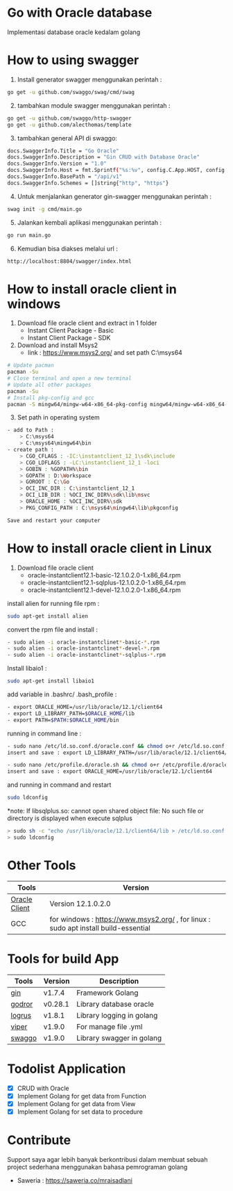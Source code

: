 # Go with Oracle database
Implementasi database oracle kedalam golang

# How to using swagger
1. Install generator swagger menggunakan perintah :
```sh
go get -u github.com/swaggo/swag/cmd/swag
```
2. tambahkan module swagger menggunakan perintah :
```sh
go get -u github.com/swaggo/http-swagger
go get -u github.com/alecthomas/template
```

3. tambahkan general API di swaggo:
```sh
docs.SwaggerInfo.Title = "Go Oracle"
docs.SwaggerInfo.Description = "Gin CRUD with Database Oracle"
docs.SwaggerInfo.Version = "1.0"
docs.SwaggerInfo.Host = fmt.Sprintf("%s:%v", config.C.App.HOST, config.C.App.PORT)
docs.SwaggerInfo.BasePath = "/api/v1"
docs.SwaggerInfo.Schemes = []string{"http", "https"}
```

4. Untuk menjalankan generator gin-swagger menggunakan perintah :
```sh
swag init -g cmd/main.go
```

5. Jalankan kembali aplikasi menggunakan perintah :
```sh
go run main.go
```

6. Kemudian bisa diakses melalui url :
```sh
http://localhost:8804/swagger/index.html
```

# How to install oracle client in windows
1. Download file oracle client and extract in 1 folder
   - Instant Client Package - Basic
   - Instant Client Package - SDK
2. Download and install Msys2
    - link : https://www.msys2.org/ and set path C:\msys64
```sh
# Update pacman
pacman -Su
# Close terminal and open a new terminal
# Update all other packages
pacman -Su
# Install pkg-config and gcc
pacman -S mingw64/mingw-w64-x86_64-pkg-config mingw64/mingw-w64-x86_64-gcc
```
3. Set path in operating system
```sh
- add to Path :
    > C:\msys64
    > C:\msys64\mingw64\bin
- create path :
    > CGO_CFLAGS : -IC:\instantclient_12_1\sdk\include
    > CGO_LDFLAGS : -LC:\instantclient_12_1 -loci
    > GOBIN : %GOPATH%\bin
    > GOPATH : D:\Workspace
    > GOROOT : C:\Go
    > OCI_INC_DIR : C:\instantclient_12_1
    > OCI_LIB_DIR : %OCI_INC_DIR%\sdk\lib\msvc
    > ORACLE_HOME : %OCI_INC_DIR%\sdk
    > PKG_CONFIG_PATH : C:\msys64\mingw64\lib\pkgconfig

Save and restart your computer
```

# How to install oracle client in Linux
1. Download file oracle client
    - oracle-instantclient12.1-basic-12.1.0.2.0-1.x86_64.rpm 
    - oracle-instantclient12.1-sqlplus-12.1.0.2.0-1.x86_64.rpm
    - oracle-instantclient12.1-devel-12.1.0.2.0-1.x86_64.rpm

install alien for running file rpm :
```sh
sudo apt-get install alien
```
convert the rpm file and install :
```sh
- sudo alien -i oracle-instantclinet*-basic-*.rpm
- sudo alien -i oracle-instantclinet*-devel-*.rpm
- sudo alien -i oracle-instantclinet*-sqlplus-*.rpm
```
Install libaio1 :
```sh
sudo apt-get install libaio1
```

add variable in .bashrc/ .bash_profile :
```sh
- export ORACLE_HOME=/usr/lib/oracle/12.1/client64
- export LD_LIBRARY_PATH=$ORACLE_HOME/lib
- export PATH=$PATH:$ORACLE_HOME/bin 
```

running in command line :
```sh
- sudo nano /etc/ld.so.conf.d/oracle.conf && chmod o+r /etc/ld.so.conf.d/oracle.conf
insert and save : export LD_LIBRARY_PATH=/usr/lib/oracle/12.1/client64/lib/${LD_LIBRARY_PATH:+:$LD_LIBRARY_PATH}

- sudo nano /etc/profile.d/oracle.sh && chmod o+r /etc/profile.d/oracle.sh
insert and save : export ORACLE_HOME=/usr/lib/oracle/12.1/client64
```

and running in command and restart
```sh
sudo ldconfig
```

*note: If libsqlplus.so: cannot open shared object file: No such file or directory is displayed when execute sqlplus
```sh
> sudo sh -c "echo /usr/lib/oracle/12.1/client64/lib > /etc/ld.so.conf.d/oracle.conf"
> sudo ldconfig
```

# Other Tools
| Tools | Version |
| ----- | ----- |
| [Oracle Client](https://www.oracle.com/database/technologies/instant-client/downloads.html) | Version 12.1.0.2.0  |
| GCC | for windows : https://www.msys2.org/ , for linux : sudo apt install build-essential |

# Tools for build App
| Tools | Version | Description |
| ----- | ----- | ----- |
| [gin](https://github.com/gin-gonic/gin) | v1.7.4 | Framework Golang |
| [godror](https://github.com/godror/godror) | v0.28.1 | Library database oracle |
| [logrus](https://github.com/sirupsen/logrus) | v1.8.1 | Library logging in golang |
| [viper](https://github.com/spf13/viper) | v1.9.0 | For manage file .yml |
| [swaggo](https://github.com/swaggo/swag) | v1.9.0 | Library swagger in golang |

# Todolist Application
- [x] CRUD with Oracle
- [x] Implement Golang for get data from Function
- [x] Implement Golang for get data from View
- [x] Implement Golang for set data to procedure

# Contribute
Support saya agar lebih banyak berkontribusi dalam membuat sebuah project sederhana menggunakan bahasa pemrograman golang
- Saweria : https://saweria.co/mraisadlani
